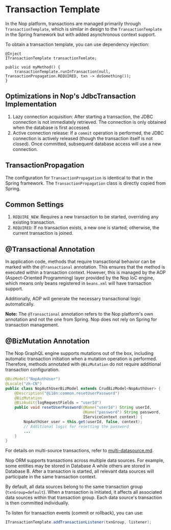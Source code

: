 # Transaction Template

In the Nop platform, transactions are managed primarily through `TransactionTemplate`, which is similar in design to the `TransactionTemplate` in the Spring framework but with added asynchronous context support.

To obtain a transaction template, you can use dependency injection:

```inject
@Inject
ITransactionTemplate transactionTemlate;

public void myMethod() {
    transactionTemplate.runInTransaction(null, TransactionPropagation.REQUIRED, txn -> doSomething());
}
```


## Optimizations in Nop's JdbcTransaction Implementation

1. Lazy connection acquisition: After starting a transaction, the JDBC connection is not immediately retrieved. The connection is only obtained when the database is first accessed.
2. Active connection release: If a `commit` operation is performed, the JDBC connection is actively released (though the transaction itself is not closed). Once committed, subsequent database access will use a new connection.


## TransactionPropagation

The configuration for `TransactionPropagation` is identical to that in the Spring framework. The `TransactionPropagation` class is directly copied from Spring.


## Common Settings
1. `REQUIRE_NEW`: Requires a new transaction to be started, overriding any existing transaction.
2. `REQUIRED`: If no transaction exists, a new one is started; otherwise, the current transaction is joined.


## @Transactional Annotation

In application code, methods that require transactional behavior can be marked with the `@Transactional` annotation. This ensures that the method is executed within a transaction context. However, this is managed by the AOP (Aspect-Oriented Programming) layer provided by the Nop IoC engine, which means only beans registered in `beans.xml` will have transaction support.

Additionally, AOP will generate the necessary transactional logic automatically.

**Note:** The `@Transactional` annotation refers to the Nop platform's own annotation and not the one from Spring. Nop does not rely on Spring for transaction management.


## @BizMutation Annotation

The Nop GraphQL engine supports mutations out of the box, including automatic transaction initiation when a mutation operation is performed. Therefore, methods annotated with `@BizMutation` do not require additional transaction configuration.

```java
@BizModel("NopAuthUser")
@Locale("zh-CN")
public class NopAuthUserBizModel extends CrudBizModel<NopAuthUser> {
    @Description("@i18n:common.resetUserPassword")
    @BizMutation
    @BizAudit(logRequestFields = "userId")
    public void resetUserPassword(@Name("userId") String userId,
                                  @Name("password") String password,
                                  IServiceContext context) {
        NopAuthUser user = this.get(userId, false, context);
        // Additional logic for resetting the password
        ...
    }
}
```



For details on multi-source transactions, refer to [multi-datasource.md](multi-datasource.md).

Nop ORM supports transactions across multiple data sources. For example, some entities may be stored in Database A while others are stored in Database B. After a transaction is started, all relevant data sources will participate in the same transaction context.

By default, all data sources belong to the same transaction group (`txnGroup=default`). When a transaction is initiated, it affects all associated data sources within that transaction group. Each data source's transaction is then committed individually.



To listen for transaction events (commit or rollback), you can use:

```java
ITransactionTemplate.addTransactionListener(txnGroup, listener);
```

